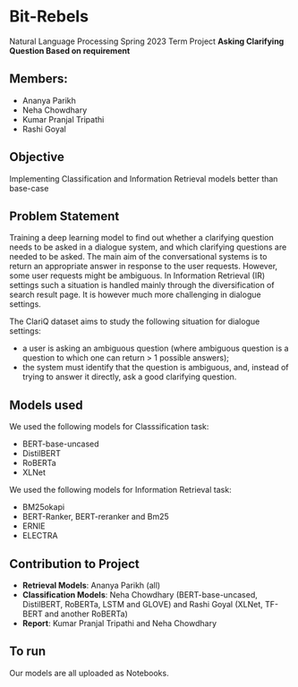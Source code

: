 # Bit-Rebels
Natural Language Processing Spring 2023 Term Project **Asking Clarifying Question Based on requirement**


## Members:
+ Ananya Parikh                       
+ Neha Chowdhary
+ Kumar Pranjal Tripathi
+ Rashi Goyal


## Objective
Implementing Classification and Information Retrieval models better than base-case


## Problem Statement
Training a deep learning model to find out whether a clarifying question needs to be asked in a dialogue system, and which clarifying questions are needed to be asked. The main aim of the conversational systems is to return an appropriate answer in response to the user requests. However, some user requests might be ambiguous. In Information Retrieval (IR) settings such a situation is handled mainly through the diversification of search result page. It is however much more challenging in dialogue settings.

The ClariQ dataset aims to study the following situation for dialogue settings:

* a user is asking an ambiguous question (where ambiguous question is a question to which one can return > 1 possible answers);
* the system must identify that the question is ambiguous, and, instead of trying to answer it directly, ask a good clarifying question.

## Models used
We used the following models for Classsification task:
* BERT-base-uncased
* DistilBERT
* RoBERTa
* XLNet

We used the following models for Information Retrieval task:
* BM25okapi
* BERT-Ranker, BERT-reranker and Bm25
* ERNIE
* ELECTRA

## Contribution to Project

* **Retrieval Models**: Ananya Parikh (all)
* **Classification Models**: Neha Chowdhary (BERT-base-uncased, DistilBERT, RoBERTa, LSTM and GLOVE) and Rashi Goyal (XLNet, TF-BERT and another RoBERTa)
* **Report**: Kumar Pranjal Tripathi and Neha Chowdhary

## To run

Our models are all uploaded as Notebooks.

